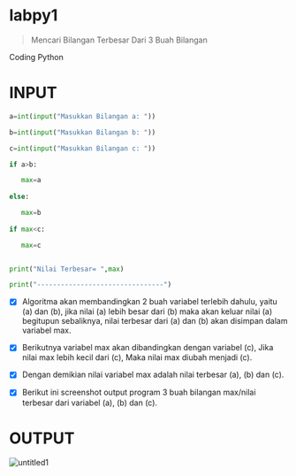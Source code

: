 # labpy1

> Mencari Bilangan Terbesar Dari 3 Buah Bilangan

Coding Python

# INPUT
```python
a=int(input("Masukkan Bilangan a: "))

b=int(input("Masukkan Bilangan b: "))

c=int(input("Masukkan Bilangan c: "))

if a>b:

   max=a
   
else:

   max=b
   
if max<c:

   max=c


print("Nilai Terbesar= ",max)

print("--------------------------------")
```
- [x] Algoritma akan membandingkan 2 buah variabel terlebih dahulu, yaitu (a) dan (b), jika nilai (a) lebih besar dari (b) maka akan keluar nilai (a) begitupun sebaliknya, nilai terbesar dari (a) dan (b) akan disimpan dalam variabel max.

- [X] Berikutnya variabel max akan dibandingkan dengan variabel (c), Jika nilai max lebih kecil dari (c), Maka nilai max diubah menjadi (c).

- [X] Dengan demikian nilai variabel max adalah nilai terbesar (a), (b) dan (c).

- [X] Berikut ini screenshot output program 3 buah bilangan max/nilai terbesar dari variabel (a), (b) dan (c).

# OUTPUT

![untitled1](https://user-images.githubusercontent.com/46512629/52549207-9d944e80-2e04-11e9-80c8-b4f3655714e3.png)

